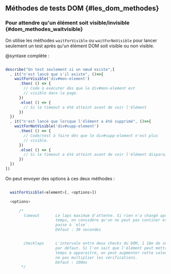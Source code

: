 ## Méthodes de tests DOM {#les_dom_methodes}

### Pour attendre qu'un élément soit visible/invisible {#dom_methodes_waitvisible}

On utilise les méthodes `waitForVisible` ou `waitForNoVisible` pour lancer seulement un test après qu'un élément DOM soit visible ou non visible.

@syntaxe complète :

```js

describe("Un test seulement si un nœud existe",[
  , it("n'est lancé que s'il existe", ()=>{
    waitForVisible('div#mon-element')
      .then( () => {
        // Code à exécuter dès que le div#mon-element est
        // visible dans la page.
      })
      .else( () => {
        // Si le timeout a été atteint avant de voir l'élément
      })
  })
  , it("n'est lancé que lorsque l'élément a été supprimé", ()=>{
    waitForNotVisible('div#supp-element')
      .then( () => {
        // Code/test à faire dès que le div#supp-element n'est plus
        // visible.
      })
      .else( () => {
        // Si le timeout a été atteint avant de voir l'élément disparaitre
      })
  })
])

```

On peut envoyer des options à ces deux méthodes :

```js

  waitForVisible(<element>[, <options>])

  <options>

      /*
        timeout       Le laps maximum d'attente. Si rien n'a changé après ce
                      temps, on considère qu'on ne peut pas continer et on
                      passe à `else`.
                      Défaut : 30 secondes


        checklaps     L'intervale entre deux checks du DOM, 1 10e de seconde
                      par défaut. Si l'on sait que l'élément peut mettre du
                      temps à apparaitre, on peut augmenter cette valeur pour
                      ne pas multiplier les vérifications.
                      Défaut : 100ms
       */

```
